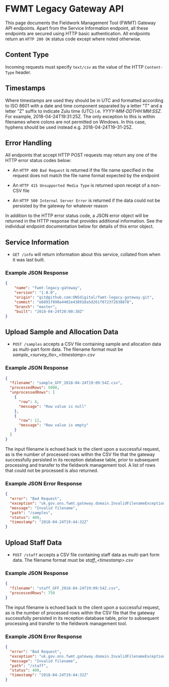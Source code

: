 # FWMT Legacy Gateway API
This page documents the Fieldwork Management Tool (FWMT) Gateway API endpoints. Apart from the Service Information endpoint, all these endpoints are secured using HTTP basic authentication. All endpoints return an `HTTP 200 OK` status code except where noted otherwise.

## Content Type
Incoming requests must specify `text/csv` as the value of the HTTP `Content-Type` header.

## Timestamps
Where timestamps are used they should be in UTC and formatted according to ISO 8601 with a date and time component separated by a letter "T" and a letter "Z" suffix to indicate Zulu time (UTC) i.e. *YYYY-MM-DDTHH:MM:SSZ*. For example, 2018-04-24T19:31:25Z. The only exception to this is within filenames where colons are not permitted on Windows. In this case, hyphens should be used instead e.g. 2018-04-24T19-31-25Z.

## Error Handling
All endpoints that accept HTTP POST requests may return any one of the HTTP error status codes below:

* An `HTTP 400 Bad Request` is returned if the file name specified in the request does not match the file name format expected by the endpoint

* An `HTTP 415 Unsupported Media Type` is returned upon receipt of a non-CSV file

* An `HTTP 500 Internal Server Error` is returned if the data could not be persisted by the gateway for whatever reason

In addition to the HTTP error status code, a JSON error object will be returned in the HTTP response that provides additional information. See the individual endpoint documentation below for details of this error object.

## Service Information
* `GET /info` will return information about this service, collated from when it was last built.

### Example JSON Response
```json
{
    "name": "fwmt-legacy-gateway",
    "version": "1.0.0",
    "origin": "git@github.com:ONSdigital/fwmt-legacy-gateway.git",
    "commit": "e6891f890a4402e438918a5d261f0723f2838878",
    "branch": "master",
    "built": "2018-04-24T20:00:30Z"
}
```

## Upload Sample and Allocation Data
* `POST /samples` accepts a CSV file containing sample and allocation data as multi-part form data. The filename format must be *sample_&lt;survey_tla&gt;_&lt;timestamp&gt;.csv*

### Example JSON Response
```json
{
  "filename": "sample_GFF_2018-04-24T19:09:54Z.csv",
  "processedRows": 5000,
  "unprocessedRows": [
    {
      "row": 4,
      "message": "Row value is null"
    },
    {
      "row": 12,
      "message": "Row value is empty"
    }
  ]
}
```

The input filename is echoed back to the client upon a successful request, as is the number of processed rows within the CSV file that the gateway successfully persisted in its reception database table, prior to subsequent processing and transfer to the fieldwork management tool. A list of rows that could not be processed is also returned.

### Example JSON Error Response
```json
{
  "error": "Bad Request",
  "exception": "uk.gov.ons.fwmt.gateway.domain.InvalidFilenameException",
  "message": "Invalid filename",
  "path": "/samples",
  "status": 400,
  "timestamp": "2018-04-24T19:44:32Z"
}
```

## Upload Staff Data
* `POST /staff` accepts a CSV file containing staff data as multi-part form data. The filename format must be *staff_&lt;timestamp&gt;.csv*

### Example JSON Response
```json
{
  "filename": "staff_GFF_2018-04-24T19:09:54Z.csv",
  "processedRows": 750
}
```

The input filename is echoed back to the client upon a successful request, as is the number of processed rows within the CSV file that the gateway successfully persisted in its reception database table, prior to subsequent processing and transfer to the fieldwork management tool.

### Example JSON Error Response
```json
{
  "error": "Bad Request",
  "exception": "uk.gov.ons.fwmt.gateway.domain.InvalidFilenameException",
  "message": "Invalid filename",
  "path": "/staff",
  "status": 400,
  "timestamp": "2018-04-24T19:44:32Z"
}
```